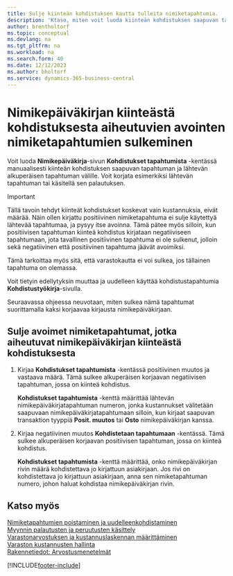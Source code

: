 ```yaml
---
title: Sulje kiinteän kohdistuksen kautta tulleita nimiketapahtumia.
description: 'Ktaso, miten voit luoda kiinteän kohdistuksen saapuvan tapahtuman ja lähtevän alkuperäisen tapahtuman välille nimikepäiväkirjassa.'
author: brentholtorf
ms.topic: conceptual
ms.devlang: na
ms.tgt_pltfrm: na
ms.workload: na
ms.search.form: 40
ms.date: 12/12/2023
ms.author: bholtorf
ms.service: dynamics-365-business-central
---
```

# <a name="close-open-item-ledger-entries-resulting-from-fixed-application-in-the-item-journal"></a>Nimikepäiväkirjan kiinteästä kohdistuksesta aiheutuvien avointen nimiketapahtumien sulkeminen

Voit luoda **Nimikepäiväkirja**-sivun **Kohdistukset tapahtumista** -kentässä manuaalisesti kiinteän kohdistuksen saapuvan tapahtuman ja lähtevän alkuperäisen tapahtuman välille. Voit korjata esimerkiksi lähtevän tapahtuman tai käsitellä sen palautuksen.  

> [!IMPORTANT]  
> Tällä tavoin tehdyt kiinteät kohdistukset koskevat vain kustannuksia, eivät määrää. Näin ollen kirjattu positiivinen nimiketapahtuma ei sulje käytettyä lähtevää tapahtumaa, ja pysyy itse avoinna. Tämä pätee myös silloin, kun positiivisen tapahtuman kiinteä kohdistus kirjataan negatiiviseen tapahtumaan, jota tavallinen positiivinen tapahtuma ei ole sulkenut, jolloin sekä negatiivinen että positiivinen tapahtuma jäävät avoimiksi.  
>
> Tämä tarkoittaa myös sitä, että varastokautta ei voi sulkea, jos tällainen tapahtuma on olemassa.  

Voit tietyin edellytyksin muuttaa ja uudelleen käyttää kohdistustapahtumia **Kohdistustyökirja**-sivulla.  

Seuraavassa ohjeessa neuvotaan, miten sulkea nämä tapahtumat suorittamalla kaksi korjaavaa kirjausta nimikepäiväkirjaan.  

## <a name="to-close-open-item-ledger-entries-that-result-from-a-fixed-application-in-the-item-journal"></a>Sulje avoimet nimiketapahtumat, jotka aiheutuvat nimikepäiväkirjan kiinteästä kohdistuksesta

1. Kirjaa **Kohdistukset tapahtumista** -kentässä positiivinen muutos ja vastaava määrä. Tämä sulkee alkuperäisen korjaavan negatiivisen tapahtuman, jossa on kiinteä kohdistus.  

    **Kohdistukset tapahtumista** -kenttä määrittää lähtevän nimikepäiväkirjatapahtuman numeron, jonka kustannukset välitetään saapuvaan nimikepäiväkirjatapahtumaan silloin, kun kirjaat saapuvan transaktion tyyppiä **Posit. muutos** tai **Osto** nimikepäiväkirjan kanssa.  
2. Kirjaa negatiivinen muutos **Kohdistetaan tapahtumaan** -kentässä. Tämä sulkee alkuperäisen korjaavan positiivisen tapahtuman, jossa on kiinteä kohdistus.  

    **Kohdistukset tapahtumista** -kenttä määrittää, onko nimikepäiväkirjan rivin määrä kohdistettava jo kirjattuun asiakirjaan. Jos rivi on kohdistettava jo kirjattuun asiakirjaan, anna sen nimiketapahtuman numero, johon haluat kohdistaa nimikepäiväkirjan rivin.

## <a name="see-also"></a>Katso myös

[Nimiketapahtumien poistaminen ja uudelleenkohdistaminen](finance-how-to-remove-and-reapply-item-entries.md)  
[Myynnin palautusten ja peruutusten käsittely](sales-how-process-sales-returns-cancellations.md)  
[Varastonarvostuksen ja kustannuslaskennan määrittäminen](finance-set-up-inventory-valuation-and-costing.md)  
[Varaston kustannusten hallinta](finance-manage-inventory-costs.md)  
[Rakennetiedot: Arvostusmenetelmät](design-details-costing-methods.md)


[!INCLUDE[footer-include](includes/footer-banner.md)]
